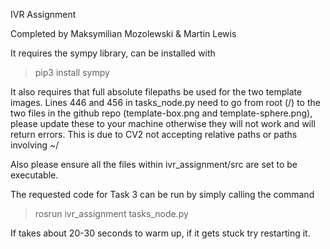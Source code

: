 IVR Assignment

Completed by Maksymilian Mozolewski & Martin Lewis

It requires the sympy library, can be installed with
>pip3 install sympy

It also requires that full absolute filepaths be used for the two template images. Lines 446 and 456 in tasks_node.py need to go from root (/) to the two files in the github repo (template-box.png and template-sphere.png), please update these to your machine otherwise they will not work and will return errors. This is due to CV2 not accepting relative paths or paths involving ~/

Also please ensure all the files within ivr_assignment/src are set to be executable.

The requested code for Task 3 can be run by simply calling the command
>rosrun ivr_assignment tasks_node.py

If takes about 20-30 seconds to warm up, if it gets stuck try restarting it.
